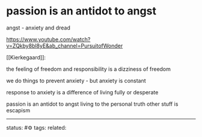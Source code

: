 # passion is an antidot to angst
angst - anxiety and dread

https://www.youtube.com/watch?v=ZQkby8bl8yE&ab_channel=PursuitofWonder

[[Kierkegaard]]:

the feeling of freedom and responsibility
is a dizziness of freedom

we do things to prevent anxiety - but anxiety is constant

response to anxiety is a difference of living fully or desperate

passion is an antidot to angst
living to the personal truth
other stuff is escapism



---
status: #⚙️ 
tags: 
related: 